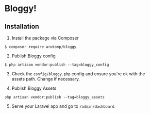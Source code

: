 # Bloggy!

## Installation

1. Install the package via Composer

```
$ composer require arukomp/bloggy
```

2. Publish Bloggy config

```
$ php artisan vendor:publish --tag=bloggy_config
```

3. Check the `config/bloggy.php` config and ensure you're ok with the assets path. Change if necessary.

4. Publish Bloggy Assets

```
php artisan vendor:publish --tag=bloggy_assets
```

5. Serve your Laravel app and go to `/admin/dashboard`.